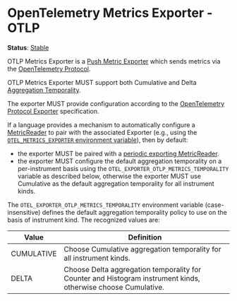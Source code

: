 # OpenTelemetry Metrics Exporter - OTLP

**Status**: [Stable](../../document-status.md)

OTLP Metrics Exporter is a [Push Metric
Exporter](../sdk.md#push-metric-exporter) which sends metrics via the
[OpenTelemetry Protocol](../../protocol/README.md).

OTLP Metrics Exporter MUST support both Cumulative and Delta
[Aggregation Temporality](../datamodel.md#temporality).

The exporter MUST provide configuration according to the [OpenTelemetry Protocol
Exporter](../../protocol/exporter.md) specification.

If a language provides a mechanism to automatically configure a
[MetricReader](../sdk.md#metricreader) to pair with the associated
Exporter (e.g., using the [`OTEL_METRICS_EXPORTER` environment
variable](../../sdk-environment-variables.md#exporter-selection)),
then by default:

- the exporter MUST be paired with a [periodic exporting
MetricReader](../sdk.md#periodic-exporting-metricreader).
- the exporter MUST configure the default aggregation temporality on a
  per-instrument basis using the
  `OTEL_EXPORTER_OTLP_METRICS_TEMPORALITY` variable as described
  below, otherwise the exporter MUST use Cumulative as the default
  aggregation temporality for all instrument kinds.

The `OTEL_EXPORTER_OTLP_METRICS_TEMPORALITY` environment variable
(case-insensitive) defines the default aggregation temporality policy
to use on the basis of instrument kind.  The recognized values are:

| Value      | Definition                                                                                                    |
|------------|---------------------------------------------------------------------------------------------------------------|
| CUMULATIVE | Choose Cumulative aggregation temporality for all instrument kinds.                                           |
| DELTA      | Choose Delta aggregation temporality for Counter and Histogram instrument kinds, otherwise choose Cumulative. |

